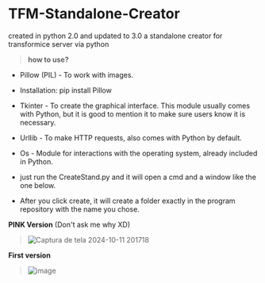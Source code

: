 # TFM-Standalone-Creator
created in python 2.0 and updated to 3.0 a standalone creator for transformice server via python

>**how to use?**
- Pillow (PIL) - To work with images.

- Installation: pip install Pillow
- Tkinter - To create the graphical interface. This module usually comes with Python, but it is good to mention it to make sure users know it is necessary.

- Urllib - To make HTTP requests, also comes with Python by default.

- Os - Module for interactions with the operating system, already included in Python.
- just run the CreateStand.py and it will open a cmd and a window like the one below.
- After you click create, it will create a folder exactly in the program repository with the name you chose.


**PINK Version** (Don't ask me why XD)





>![Captura de tela 2024-10-11 201718](https://github.com/user-attachments/assets/b8b4bcb2-c9cb-4027-9ac0-8e808c64222c)


**First version**



>![image](https://github.com/user-attachments/assets/20d7e960-c53d-4717-bca6-4b8f1e532165)
